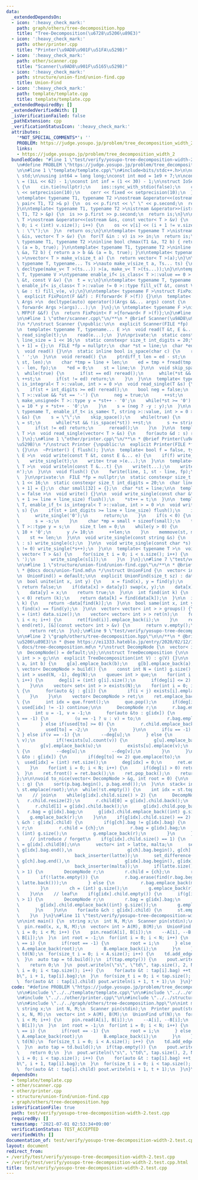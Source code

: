 ```yaml
---
data:
  _extendedDependsOn:
  - icon: ':heavy_check_mark:'
    path: graph/others/tree-decomposition.hpp
    title: "Tree-Decomposition(\u6728\u5206\u89E3)"
  - icon: ':heavy_check_mark:'
    path: other/printer.cpp
    title: "Printer(\u9AD8\u901F\u51FA\u529B)"
  - icon: ':heavy_check_mark:'
    path: other/scanner.cpp
    title: "Scanner(\u9AD8\u901F\u5165\u529B)"
  - icon: ':heavy_check_mark:'
    path: structure/union-find/union-find.cpp
    title: Union-Find
  - icon: ':heavy_check_mark:'
    path: template/template.cpp
    title: template/template.cpp
  _extendedRequiredBy: []
  _extendedVerifiedWith: []
  _isVerificationFailed: false
  _pathExtension: cpp
  _verificationStatusIcon: ':heavy_check_mark:'
  attributes:
    '*NOT_SPECIAL_COMMENTS*': ''
    PROBLEM: https://judge.yosupo.jp/problem/tree_decomposition_width_2
    links:
    - https://judge.yosupo.jp/problem/tree_decomposition_width_2
  bundledCode: "#line 1 \"test/verify/yosupo-tree-decomposition-width-2.test.cpp\"\
    \n#define PROBLEM \"https://judge.yosupo.jp/problem/tree_decomposition_width_2\"\
    \n\n#line 1 \"template/template.cpp\"\n#include<bits/stdc++.h>\n\nusing namespace\
    \ std;\n\nusing int64 = long long;\nconst int mod = 1e9 + 7;\n\nconst int64 infll\
    \ = (1LL << 62) - 1;\nconst int inf = (1 << 30) - 1;\n\nstruct IoSetup {\n  IoSetup()\
    \ {\n    cin.tie(nullptr);\n    ios::sync_with_stdio(false);\n    cout << fixed\
    \ << setprecision(10);\n    cerr << fixed << setprecision(10);\n  }\n} iosetup;\n\
    \ntemplate< typename T1, typename T2 >\nostream &operator<<(ostream &os, const\
    \ pair< T1, T2 >& p) {\n  os << p.first << \" \" << p.second;\n  return os;\n\
    }\n\ntemplate< typename T1, typename T2 >\nistream &operator>>(istream &is, pair<\
    \ T1, T2 > &p) {\n  is >> p.first >> p.second;\n  return is;\n}\n\ntemplate< typename\
    \ T >\nostream &operator<<(ostream &os, const vector< T > &v) {\n  for(int i =\
    \ 0; i < (int) v.size(); i++) {\n    os << v[i] << (i + 1 != v.size() ? \" \"\
    \ : \"\");\n  }\n  return os;\n}\n\ntemplate< typename T >\nistream &operator>>(istream\
    \ &is, vector< T > &v) {\n  for(T &in : v) is >> in;\n  return is;\n}\n\ntemplate<\
    \ typename T1, typename T2 >\ninline bool chmax(T1 &a, T2 b) { return a < b &&\
    \ (a = b, true); }\n\ntemplate< typename T1, typename T2 >\ninline bool chmin(T1\
    \ &a, T2 b) { return a > b && (a = b, true); }\n\ntemplate< typename T = int64\
    \ >\nvector< T > make_v(size_t a) {\n  return vector< T >(a);\n}\n\ntemplate<\
    \ typename T, typename... Ts >\nauto make_v(size_t a, Ts... ts) {\n  return vector<\
    \ decltype(make_v< T >(ts...)) >(a, make_v< T >(ts...));\n}\n\ntemplate< typename\
    \ T, typename V >\ntypename enable_if< is_class< T >::value == 0 >::type fill_v(T\
    \ &t, const V &v) {\n  t = v;\n}\n\ntemplate< typename T, typename V >\ntypename\
    \ enable_if< is_class< T >::value != 0 >::type fill_v(T &t, const V &v) {\n  for(auto\
    \ &e : t) fill_v(e, v);\n}\n\ntemplate< typename F >\nstruct FixPoint : F {\n\
    \  explicit FixPoint(F &&f) : F(forward< F >(f)) {}\n\n  template< typename...\
    \ Args >\n  decltype(auto) operator()(Args &&... args) const {\n    return F::operator()(*this,\
    \ forward< Args >(args)...);\n  }\n};\n \ntemplate< typename F >\ninline decltype(auto)\
    \ MFP(F &&f) {\n  return FixPoint< F >{forward< F >(f)};\n}\n#line 4 \"test/verify/yosupo-tree-decomposition-width-2.test.cpp\"\
    \n\n#line 1 \"other/scanner.cpp\"\n/**\n * @brief Scanner(\u9AD8\u901F\u5165\u529B\
    )\n */\nstruct Scanner {\npublic:\n\n  explicit Scanner(FILE *fp) : fp(fp) {}\n\
    \n  template< typename T, typename... E >\n  void read(T &t, E &... e) {\n   \
    \ read_single(t);\n    read(e...);\n  }\n\nprivate:\n  static constexpr size_t\
    \ line_size = 1 << 16;\n  static constexpr size_t int_digits = 20;\n  char line[line_size\
    \ + 1] = {};\n  FILE *fp = nullptr;\n  char *st = line;\n  char *ed = line;\n\n\
    \  void read() {}\n\n  static inline bool is_space(char c) {\n    return c <=\
    \ ' ';\n  }\n\n  void reread() {\n    ptrdiff_t len = ed - st;\n    memmove(line,\
    \ st, len);\n    char *tmp = line + len;\n    ed = tmp + fread(tmp, 1, line_size\
    \ - len, fp);\n    *ed = 0;\n    st = line;\n  }\n\n  void skip_space() {\n  \
    \  while(true) {\n      if(st == ed) reread();\n      while(*st && is_space(*st))\
    \ ++st;\n      if(st != ed) return;\n    }\n  }\n\n  template< typename T, enable_if_t<\
    \ is_integral< T >::value, int > = 0 >\n  void read_single(T &s) {\n    skip_space();\n\
    \    if(st + int_digits >= ed) reread();\n    bool neg = false;\n    if(is_signed<\
    \ T >::value && *st == '-') {\n      neg = true;\n      ++st;\n    }\n    typename\
    \ make_unsigned< T >::type y = *st++ - '0';\n    while(*st >= '0') {\n      y\
    \ = 10 * y + *st++ - '0';\n    }\n    s = (neg ? -y : y);\n  }\n\n  template<\
    \ typename T, enable_if_t< is_same< T, string >::value, int > = 0 >\n  void read_single(T\
    \ &s) {\n    s = \"\";\n    skip_space();\n    while(true) {\n      char *base\
    \ = st;\n      while(*st && !is_space(*st)) ++st;\n      s += string(base, st);\n\
    \      if(st != ed) return;\n      reread();\n    }\n  }\n\n  template< typename\
    \ T >\n  void read_single(vector< T > &s) {\n    for(auto &d : s) read(d);\n \
    \ }\n};\n#line 1 \"other/printer.cpp\"\n/**\n * @brief Printer(\u9AD8\u901F\u51FA\
    \u529B)\n */\nstruct Printer {\npublic:\n  explicit Printer(FILE *fp) : fp(fp)\
    \ {}\n\n  ~Printer() { flush(); }\n\n  template< bool f = false, typename T, typename...\
    \ E >\n  void write(const T &t, const E &... e) {\n    if(f) write_single(' ');\n\
    \    write_single(t);\n    write< true >(e...);\n  }\n\n  template< typename...\
    \ T >\n  void writeln(const T &...t) {\n    write(t...);\n    write_single('\\\
    n');\n  }\n\n  void flush() {\n    fwrite(line, 1, st - line, fp);\n    st = line;\n\
    \  }\n\nprivate:\n  FILE *fp = nullptr;\n  static constexpr size_t line_size =\
    \ 1 << 16;\n  static constexpr size_t int_digits = 20;\n  char line[line_size\
    \ + 1] = {};\n  char small[32] = {};\n  char *st = line;\n\n  template< bool f\
    \ = false >\n  void write() {}\n\n  void write_single(const char &t) {\n    if(st\
    \ + 1 >= line + line_size) flush();\n    *st++ = t;\n  }\n\n  template< typename\
    \ T, enable_if_t< is_integral< T >::value, int > = 0 >\n  void write_single(T\
    \ s) {\n    if(st + int_digits >= line + line_size) flush();\n    if(s == 0) {\n\
    \      write_single('0');\n      return;\n    }\n    if(s < 0) {\n      write_single('-');\n\
    \      s = -s;\n    }\n    char *mp = small + sizeof(small);\n    typename make_unsigned<\
    \ T >::type y = s;\n    size_t len = 0;\n    while(y > 0) {\n      *--mp = y %\
    \ 10 + '0';\n      y /= 10;\n      ++len;\n    }\n    memmove(st, mp, len);\n\
    \    st += len;\n  }\n\n  void write_single(const string &s) {\n    for(auto &c\
    \ : s) write_single(c);\n  }\n\n  void write_single(const char *s) {\n    while(*s\
    \ != 0) write_single(*s++);\n  }\n\n  template< typename T >\n  void write_single(const\
    \ vector< T > &s) {\n    for(size_t i = 0; i < s.size(); i++) {\n      if(i) write_single('\
    \ ');\n      write_single(s[i]);\n    }\n  }\n};\n#line 7 \"test/verify/yosupo-tree-decomposition-width-2.test.cpp\"\
    \n\n#line 1 \"structure/union-find/union-find.cpp\"\n/**\n * @brief Union-Find\n\
    \ * @docs docs/union-find.md\n */\nstruct UnionFind {\n  vector< int > data;\n\
    \n  UnionFind() = default;\n\n  explicit UnionFind(size_t sz) : data(sz, -1) {}\n\
    \n  bool unite(int x, int y) {\n    x = find(x), y = find(y);\n    if(x == y)\
    \ return false;\n    if(data[x] > data[y]) swap(x, y);\n    data[x] += data[y];\n\
    \    data[y] = x;\n    return true;\n  }\n\n  int find(int k) {\n    if(data[k]\
    \ < 0) return (k);\n    return data[k] = find(data[k]);\n  }\n\n  int size(int\
    \ k) {\n    return -data[find(k)];\n  }\n\n  bool same(int x, int y) {\n    return\
    \ find(x) == find(y);\n  }\n\n  vector< vector< int > > groups() {\n    int n\
    \ = (int) data.size();\n    vector< vector< int > > ret(n);\n    for(int i = 0;\
    \ i < n; i++) {\n      ret[find(i)].emplace_back(i);\n    }\n    ret.erase(remove_if(begin(ret),\
    \ end(ret), [&](const vector< int > &v) {\n      return v.empty();\n    }));\n\
    \    return ret;\n  }\n};\n#line 9 \"test/verify/yosupo-tree-decomposition-width-2.test.cpp\"\
    \n\n#line 2 \"graph/others/tree-decomposition.hpp\"\n\n/**\n * @brief Tree-Decomposition(\u6728\
    \u5206\u89E3)\n * @see https://ei1333.hateblo.jp/entry/2020/02/12/150319\n * @docs\
    \ docs/tree-decomposition.md\n */\nstruct DecompNode {\n  vector< int > bag, child;\n\
    \n  DecompNode() = default;\n};\n\nstruct TreeDecomposition {\n\n  vector< vector<\
    \ int > > g;\n\n  explicit TreeDecomposition(int V) : g(V) {}\n\n  void add_edge(int\
    \ a, int b) {\n    g[a].emplace_back(b);\n    g[b].emplace_back(a);\n  }\n\n \
    \ vector< DecompNode > build() {\n    const int N = (int) g.size();\n\n    vector<\
    \ int > used(N, -1), deg(N);\n    queue< int > que;\n    for(int i = 0; i < N;\
    \ i++) {\n      deg[i] = (int) g[i].size();\n      if(deg[i] <= 2) que.emplace(i);\n\
    \    }\n\n    vector< set< int > > exists(N);\n    for(int i = 0; i < N; i++)\
    \ {\n      for(auto &j : g[i]) {\n        if(i < j) exists[i].emplace(j);\n  \
    \    }\n    }\n\n    vector< DecompNode > ret;\n    ret.emplace_back();\n    while(!que.empty())\
    \ {\n      int idx = que.front();\n      que.pop();\n      if(deg[idx] > 2 ||\
    \ used[idx] != -1) continue;\n\n      DecompNode r;\n      r.bag.emplace_back(idx);\n\
    \      int u = -1, v = -1;\n      for(auto &to : g[idx]) {\n        if(used[to]\
    \ == -1) {\n          (u == -1 ? u : v) = to;\n          r.bag.emplace_back(to);\n\
    \        } else if(used[to] >= 0) {\n          r.child.emplace_back(used[to]);\n\
    \          used[to] = -2;\n        }\n      }\n\n      if(u == -1) {\n\n     \
    \ } else if(v == -1) {\n        --deg[u];\n      } else {\n        if(u > v) swap(u,\
    \ v);\n        if(!exists[u].count(v)) {\n          g[u].emplace_back(v);\n  \
    \        g[v].emplace_back(u);\n          exists[u].emplace(v);\n        } else\
    \ {\n          --deg[u];\n          --deg[v];\n        }\n      }\n\n      for(auto\
    \ &to : g[idx]) {\n        if(deg[to] <= 2) que.emplace(to);\n      }\n\n    \
    \  used[idx] = (int) ret.size();\n      deg[idx] = 0;\n      ret.emplace_back(r);\n\
    \    }\n    for(int i = 0; i < N; i++) {\n      if(deg[i] > 0) return {};\n  \
    \  }\n    ret.front() = ret.back();\n    ret.pop_back();\n    return ret;\n  }\n\
    };\n\n\nvoid to_nice(vector< DecompNode > &g, int root = 0) {\n\n  for(auto &p\
    \ : g) {\n    sort(p.bag.begin(), p.bag.end());\n  }\n\n  stack< int > st;\n \
    \ st.emplace(root);\n\n  while(!st.empty()) {\n    int idx = st.top();\n    st.pop();\n\
    \n    // join\n    while(g[idx].child.size() > 2) {\n      DecompNode r;\n   \
    \   r.child.resize(2);\n      r.child[0] = g[idx].child.back();\n      g[idx].child.pop_back();\n\
    \      r.child[1] = g[idx].child.back();\n      g[idx].child.pop_back();\n   \
    \   r.bag = g[idx].bag;\n      g[idx].child.emplace_back((int) g.size());\n  \
    \    g.emplace_back(r);\n    }\n\n    if(g[idx].child.size() == 2) {\n      for(auto\
    \ &ch : g[idx].child) {\n        if(g[ch].bag != g[idx].bag) {\n          DecompNode\
    \ r;\n          r.child = {ch};\n          r.bag = g[idx].bag;\n          ch =\
    \ (int) g.size();\n          g.emplace_back(r);\n        }\n      }\n    }\n\n\
    \    // introduce / forget\n    if(g[idx].child.size() == 1) {\n      int &ch\
    \ = g[idx].child[0];\n\n      vector< int > latte, malta;\n      set_difference(g[idx].bag.begin(),\
    \ g[idx].bag.end(),\n                     g[ch].bag.begin(), g[ch].bag.end(),\n\
    \                     back_inserter(latte));\n      set_difference(g[ch].bag.begin(),\
    \ g[ch].bag.end(),\n                     g[idx].bag.begin(), g[idx].bag.end(),\n\
    \                     back_inserter(malta));\n      if(latte.size() + malta.size()\
    \ > 1) {\n        DecompNode r;\n        r.child = {ch};\n        r.bag = g[idx].bag;\n\
    \        if(!latte.empty()) {\n          r.bag.erase(find(r.bag.begin(), r.bag.end(),\
    \ latte.back()));\n        } else {\n          r.bag.emplace_back(malta.back());\n\
    \        }\n        ch = (int) g.size();\n        g.emplace_back(r);\n      }\n\
    \    }\n\n    // leaf\n    if(g[idx].child.empty()) {\n      if(g[idx].bag.size()\
    \ > 1) {\n        DecompNode r;\n        r.bag = g[idx].bag;\n        r.bag.pop_back();\n\
    \        g[idx].child.emplace_back((int) g.size());\n        g.emplace_back(r);\n\
    \      }\n    }\n\n    for(auto &ch : g[idx].child) {\n      st.emplace(ch);\n\
    \    }\n  }\n}\n#line 11 \"test/verify/yosupo-tree-decomposition-width-2.test.cpp\"\
    \n\nint main() {\n  string x;\n  int N, M;\n  Scanner pin(stdin);\n  Printer pout(stdout);\n\
    \  pin.read(x, x, N, M);\n  vector< int > A(M), B(M);\n  UnionFind uf(N);\n  for(int\
    \ i = 0; i < M; i++) {\n    pin.read(A[i], B[i]);\n    --A[i], --B[i];\n    uf.unite(A[i],\
    \ B[i]);\n  }\n  int root = -1;\n  for(int i = 0; i < N; i++) {\n    if(uf.find(i)\
    \ == i) {\n      if(root == -1) {\n        root = i;\n      } else {\n       \
    \ A.emplace_back(root);\n        B.emplace_back(i);\n      }\n    }\n  }\n  TreeDecomposition\
    \ td(N);\n  for(size_t i = 0; i < A.size(); i++) {\n    td.add_edge(A[i], B[i]);\n\
    \  }\n  auto tap = td.build();\n  if(tap.empty()) {\n    pout.writeln(\"-1\");\n\
    \    return 0;\n  }\n  pout.writeln(\"s\", \"td\", tap.size(), 2, N);\n  for(size_t\
    \ i = 0; i < tap.size(); i++) {\n    for(auto &t : tap[i].bag) ++t;\n    pout.writeln(\"\
    b\", i + 1, tap[i].bag);\n  }\n  for(size_t i = 0; i < tap.size(); i++) {\n  \
    \  for(auto &t : tap[i].child) pout.writeln(i + 1, t + 1);\n  }\n}\n"
  code: "#define PROBLEM \"https://judge.yosupo.jp/problem/tree_decomposition_width_2\"\
    \n\n#include \"../../template/template.cpp\"\n\n#include \"../../other/scanner.cpp\"\
    \n#include \"../../other/printer.cpp\"\n\n#include \"../../structure/union-find/union-find.cpp\"\
    \n\n#include \"../../graph/others/tree-decomposition.hpp\"\n\nint main() {\n \
    \ string x;\n  int N, M;\n  Scanner pin(stdin);\n  Printer pout(stdout);\n  pin.read(x,\
    \ x, N, M);\n  vector< int > A(M), B(M);\n  UnionFind uf(N);\n  for(int i = 0;\
    \ i < M; i++) {\n    pin.read(A[i], B[i]);\n    --A[i], --B[i];\n    uf.unite(A[i],\
    \ B[i]);\n  }\n  int root = -1;\n  for(int i = 0; i < N; i++) {\n    if(uf.find(i)\
    \ == i) {\n      if(root == -1) {\n        root = i;\n      } else {\n       \
    \ A.emplace_back(root);\n        B.emplace_back(i);\n      }\n    }\n  }\n  TreeDecomposition\
    \ td(N);\n  for(size_t i = 0; i < A.size(); i++) {\n    td.add_edge(A[i], B[i]);\n\
    \  }\n  auto tap = td.build();\n  if(tap.empty()) {\n    pout.writeln(\"-1\");\n\
    \    return 0;\n  }\n  pout.writeln(\"s\", \"td\", tap.size(), 2, N);\n  for(size_t\
    \ i = 0; i < tap.size(); i++) {\n    for(auto &t : tap[i].bag) ++t;\n    pout.writeln(\"\
    b\", i + 1, tap[i].bag);\n  }\n  for(size_t i = 0; i < tap.size(); i++) {\n  \
    \  for(auto &t : tap[i].child) pout.writeln(i + 1, t + 1);\n  }\n}\n"
  dependsOn:
  - template/template.cpp
  - other/scanner.cpp
  - other/printer.cpp
  - structure/union-find/union-find.cpp
  - graph/others/tree-decomposition.hpp
  isVerificationFile: true
  path: test/verify/yosupo-tree-decomposition-width-2.test.cpp
  requiredBy: []
  timestamp: '2021-07-01 02:53:34+09:00'
  verificationStatus: TEST_ACCEPTED
  verifiedWith: []
documentation_of: test/verify/yosupo-tree-decomposition-width-2.test.cpp
layout: document
redirect_from:
- /verify/test/verify/yosupo-tree-decomposition-width-2.test.cpp
- /verify/test/verify/yosupo-tree-decomposition-width-2.test.cpp.html
title: test/verify/yosupo-tree-decomposition-width-2.test.cpp
---
```

